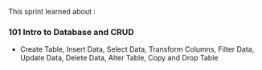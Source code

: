 This sprint learned about :
### 101 Intro to Database and CRUD
- Create Table, Insert Data, Select Data, Transform Columns, Filter Data, Update Data, Delete Data, Alter Table, Copy and Drop Table
